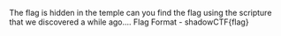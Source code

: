 The flag is hidden in the temple can you find the flag using the scripture that we discovered a while ago....
Flag Format - shadowCTF{flag}